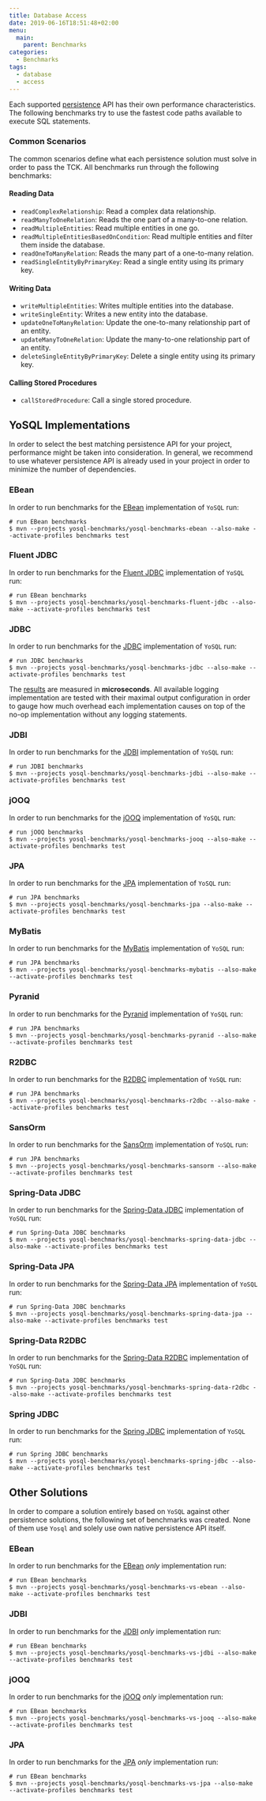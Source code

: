 ```yaml
---
title: Database Access
date: 2019-06-16T18:51:48+02:00
menu:
  main:
    parent: Benchmarks
categories:
  - Benchmarks 
tags:
  - database
  - access
---
```


Each supported [persistence](/persistence/) API has their own performance characteristics. The following benchmarks try to use the fastest code paths available to execute SQL statements.

### Common Scenarios

The common scenarios define what each persistence solution must solve in order to pass the TCK. All benchmarks run through the following benchmarks:

#### Reading Data

- `readComplexRelationship`: Read a complex data relationship.
- `readManyToOneRelation`: Reads the one part of a many-to-one relation.
- `readMultipleEntities`: Read multiple entities in one go.
- `readMultipleEntitiesBasedOnCondition`: Read multiple entities and filter them inside the database.
- `readOneToManyRelation`: Reads the many part of a one-to-many relation.
- `readSingleEntityByPrimaryKey`: Read a single entity using its primary key.

#### Writing Data

- `writeMultipleEntities`: Writes multiple entities into the database.
- `writeSingleEntity`: Writes a new entity into the database.
- `updateOneToManyRelation`: Update the one-to-many relationship part of an entity.
- `updateManyToOneRelation`: Update the many-to-one relationship part of an entity.
- `deleteSingleEntityByPrimaryKey`: Delete a single entity using its primary key.

#### Calling Stored Procedures

- `callStoredProcedure`: Call a single stored procedure.

## YoSQL Implementations

In order to select the best matching persistence API for your project, performance might be taken into consideration. In general, we recommend to use whatever persistence API is already used in your project in order to minimize the number of dependencies.

### EBean

In order to run benchmarks for the  [EBean](/persistence/ebean/) implementation of `YoSQL` run:

```shell
# run EBean benchmarks
$ mvn --projects yosql-benchmarks/yosql-benchmarks-ebean --also-make --activate-profiles benchmarks test
```

### Fluent JDBC

In order to run benchmarks for the  [Fluent JDBC](/persistence/fluent-jdbc/) implementation of `YoSQL` run:

```shell
# run EBean benchmarks
$ mvn --projects yosql-benchmarks/yosql-benchmarks-fluent-jdbc --also-make --activate-profiles benchmarks test
```

### JDBC

In order to run benchmarks for the  [JDBC](/persistence/jdbc/) implementation of `YoSQL` run:

```shell
# run JDBC benchmarks
$ mvn --projects yosql-benchmarks/yosql-benchmarks-jdbc --also-make --activate-profiles benchmarks test
```
The [results](https://jmh.morethan.io/?sources=https://yosql.projects.metio.wtf/benchmarks/2021/yosql-benchmarks-jdbc.json,https://yosql.projects.metio.wtf/benchmarks/current/yosql-benchmarks-jdbc.json) are measured in **microseconds**. All available logging implementation are tested with their maximal output configuration in order to gauge how much overhead each implementation causes on top of the no-op implementation without any logging statements.

### JDBI

In order to run benchmarks for the  [JDBI](/persistence/jdbi/) implementation of `YoSQL` run:

```shell
# run JDBI benchmarks
$ mvn --projects yosql-benchmarks/yosql-benchmarks-jdbi --also-make --activate-profiles benchmarks test
```

### jOOQ

In order to run benchmarks for the  [jOOQ](/persistence/jooq/) implementation of `YoSQL` run:

```shell
# run jOOQ benchmarks
$ mvn --projects yosql-benchmarks/yosql-benchmarks-jooq --also-make --activate-profiles benchmarks test
```

### JPA

In order to run benchmarks for the  [JPA](/persistence/jpa/) implementation of `YoSQL` run:

```shell
# run JPA benchmarks
$ mvn --projects yosql-benchmarks/yosql-benchmarks-jpa --also-make --activate-profiles benchmarks test
```

### MyBatis

In order to run benchmarks for the  [MyBatis](/persistence/mybatis/) implementation of `YoSQL` run:

```shell
# run JPA benchmarks
$ mvn --projects yosql-benchmarks/yosql-benchmarks-mybatis --also-make --activate-profiles benchmarks test
```

### Pyranid

In order to run benchmarks for the  [Pyranid](/persistence/pyranid/) implementation of `YoSQL` run:

```shell
# run JPA benchmarks
$ mvn --projects yosql-benchmarks/yosql-benchmarks-pyranid --also-make --activate-profiles benchmarks test
```

### R2DBC

In order to run benchmarks for the  [R2DBC](/persistence/r2dbc/) implementation of `YoSQL` run:

```shell
# run JPA benchmarks
$ mvn --projects yosql-benchmarks/yosql-benchmarks-r2dbc --also-make --activate-profiles benchmarks test
```

### SansOrm

In order to run benchmarks for the  [SansOrm](/persistence/sansorm/) implementation of `YoSQL` run:

```shell
# run JPA benchmarks
$ mvn --projects yosql-benchmarks/yosql-benchmarks-sansorm --also-make --activate-profiles benchmarks test
```

### Spring-Data JDBC

In order to run benchmarks for the  [Spring-Data JDBC](/persistence/spring-data-jdbc/) implementation of `YoSQL` run:

```shell
# run Spring-Data JDBC benchmarks
$ mvn --projects yosql-benchmarks/yosql-benchmarks-spring-data-jdbc --also-make --activate-profiles benchmarks test
```

### Spring-Data JPA

In order to run benchmarks for the  [Spring-Data JPA](/persistence/spring-data-jpa/) implementation of `YoSQL` run:

```shell
# run Spring-Data JDBC benchmarks
$ mvn --projects yosql-benchmarks/yosql-benchmarks-spring-data-jpa --also-make --activate-profiles benchmarks test
```

### Spring-Data R2DBC

In order to run benchmarks for the  [Spring-Data R2DBC](/persistence/spring-data-r2dbc/) implementation of `YoSQL` run:

```shell
# run Spring-Data JDBC benchmarks
$ mvn --projects yosql-benchmarks/yosql-benchmarks-spring-data-r2dbc --also-make --activate-profiles benchmarks test
```

### Spring JDBC

In order to run benchmarks for the  [Spring JDBC](/persistence/spring-jdbc/) implementation of `YoSQL` run:

```shell
# run Spring JDBC benchmarks
$ mvn --projects yosql-benchmarks/yosql-benchmarks-spring-jdbc --also-make --activate-profiles benchmarks test
```

## Other Solutions

In order to compare a solution entirely based on `YoSQL` against other persistence solutions, the following set of benchmarks was created. None of them use `Yosql` and solely use own native persistence API itself.

### EBean

In order to run benchmarks for the  [EBean](/persistence/ebean/) *only* implementation run:

```shell
# run EBean benchmarks
$ mvn --projects yosql-benchmarks/yosql-benchmarks-vs-ebean --also-make --activate-profiles benchmarks test
```

### JDBI

In order to run benchmarks for the  [JDBI](/persistence/jdbi/) *only* implementation run:

```shell
# run EBean benchmarks
$ mvn --projects yosql-benchmarks/yosql-benchmarks-vs-jdbi --also-make --activate-profiles benchmarks test
```

### jOOQ

In order to run benchmarks for the  [jOOQ](/persistence/jooq/) *only* implementation run:

```shell
# run EBean benchmarks
$ mvn --projects yosql-benchmarks/yosql-benchmarks-vs-jooq --also-make --activate-profiles benchmarks test
```

### JPA

In order to run benchmarks for the  [JPA](/persistence/jpa/) *only* implementation run:

```shell
# run EBean benchmarks
$ mvn --projects yosql-benchmarks/yosql-benchmarks-vs-jpa --also-make --activate-profiles benchmarks test
```

